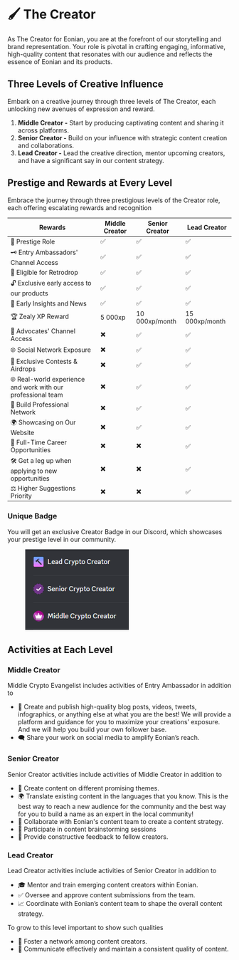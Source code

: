 # 🖌 The Creator

As The Creator for Eonian, you are at the forefront of our storytelling and brand representation. Your role is pivotal in crafting engaging, informative, high-quality content that resonates with our audience and reflects the essence of Eonian and its products.

## **Three Levels of Creative Influence**

Embark on a creative journey through three levels of The Creator, each unlocking new avenues of expression and reward.

1. **Middle Creator -** Start by producing captivating content and sharing it across platforms.
2. **Senior Creator -** Build on your influence with strategic content creation and collaborations.
3. **Lead Creator -** Lead the creative direction, mentor upcoming creators, and have a significant say in our content strategy.

## **Prestige and Rewards at Every Level**

Embrace the journey through three prestigious levels of the Creator role, each offering escalating rewards and recognition

| Rewards                                                      | Middle Creator | Senior Creator | Lead Creator   |
| ------------------------------------------------------------ | -------------- | -------------- | -------------- |
| 💎 Prestige Role                                             | ✅              | ✅              | ✅              |
| 🗝️ Entry Ambassadors' Channel Access                        | ✅              | ✅              | ✅              |
| 🚀 Eligible for Retrodrop                                    | ✅              | ✅              | ✅              |
| 🔓 Exclusive early access to our products                    | ✅              | ✅              | ✅              |
| 📰 Early Insights and News                                   | ✅              | ✅              | ✅              |
| 🏆 Zealy XP Reward                                           | 5 000xp        | 10 000xp/month | 15 000xp/month |
| 📢 Advocates' Channel Access                                 | ✖️             | ✅              | ✅              |
| 🌐 Social Network Exposure                                   | ✖️             | ✅              | ✅              |
| 🎁 Exclusive Contests & Airdrops                             | ✖️             | ✅              | ✅              |
| 🌐 Real-world experience and work with our professional team | ✖️             | ✅              | ✅              |
| 🤝 Build Professional Network                                | ✖️             | ✅              | ✅              |
| 🌍 Showcasing on Our Website                                 | ✖️             | ✅              | ✅              |
| 💼 Full-Time Career Opportunities                            | ✖️             | ✖️             | ✅              |
| 🛠️ Get a leg up when applying to new opportunities          | ✖️             | ✖️             | ✅              |
| ⚖️ Higher Suggestions Priority                               | ✖️             | ✖️             | ✅              |

### **Unique Badge**

You will get an exclusive Creator Badge in our Discord, which showcases your prestige level in our community.

<figure><img src="../../.gitbook/assets/RolesCreator.PNG.png" alt=""><figcaption></figcaption></figure>

## **Activities at Each Level**

### **Middle Creator**

Middle Crypto Evangelist includes activities of Entry Ambassador in addition to

* 🎨 Create and publish high-quality blog posts, videos, tweets, infographics, or anything else at what you are the best! We will provide a platform and guidance for you to maximize your creations’ exposure. And we will help you build your own follower base.
* 🗨️ Share your work on social media to amplify Eonian’s reach.

### **Senior Creator**

Senior Creator activities include activities of Middle Creator in addition to

* 🎨 Create content on different promising themes.
* 🌍 Translate existing content in the languages that you know. This is the best way to reach a new audience for the community and the best way for you to build a name as an expert in the local community!
* 🚀 Collaborate with Eonian's content team to create a content strategy.
* 🧠 Participate in content brainstorming sessions
* 📝 Provide constructive feedback to fellow creators.

### **Lead Creator**

Lead Creator activities include activities of Senior Creator in addition to

* 🎓 Mentor and train emerging content creators within Eonian.
* ✅ Oversee and approve content submissions from the team.
* 📈 Coordinate with Eonian’s content team to shape the overall content strategy.

To grow to this level important to show such qualities

* 🌱 Foster a network among content creators.
* 📣 Communicate effectively and maintain a consistent quality of content.
